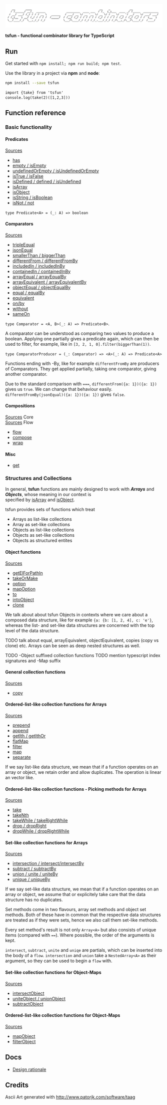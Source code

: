 ![alt](splash.png)                                            

**tsfun - functional combinator library for TypeScript**

## Run

Get started with `npm install; npm run build; npm test`.

Use the library in a project via **npm** and **node**:

```bash
npm install --save tsfun
```

```
import {take} from 'tsfun'
console.log(take(2)([1,2,3]))
```

## Function reference

### Basic functionality

#### Predicates

[Sources](../test/predicates.spec.ts)

* [has](../test/predicates/has.spec.ts)
* [empty / isEmpty](../test/predicates/is_empty.spec.ts)
* [undefinedOrEmpty / isUndefinedOrEmpty](../test/predicates/is_undefined_or_empty.spec.ts)
* [isTrue / isFalse](../test/predicates/is_true.spec.ts)
* [isDefined / defined / isUndefined](../test/predicates/is_defined.spec.ts)
* [isArray](../test/predicates/is_array.spec.ts)
* [isObject](../test/predicates/is_object.spec.ts)
* [isString / isBoolean](../test/predicates/is_string.spec.ts)
* [isNot / not](../test/predicates/is_not.spec.ts)

`type Predicate<A> = (_: A) => boolean`

#### Comparators

[Sources](../src/comparators.ts)

* [tripleEqual](../test/comparators/triple_equal.spec.ts)
* [jsonEqual](../test/comparators/json_equal.spec.ts)
* [smallerThan / biggerThan](../test/comparators/smaller_than.spec.ts)
* [differentFrom / differentFromBy](../test/comparators/different_from.spec.ts)
* [includedIn / includedInBy](../test/comparators/included_in.spec.ts)
* [containedIn / containedInBy](../test/comparators/contained_in.spec.ts)
* [arrayEqual / arrayEqualBy](../test/comparators/array_equal.spec.ts)
* [arrayEquivalent / arrayEquivalentBy](../test/comparators/array_equivalent.spec.ts)
* [objectEqual / objectEqualBy](../test/comparators/object_equal.spec.ts)
* [equal / equalBy](../test/comparators/equal.spec.ts)
* [equivalent](../test/comparators/equivalent.spec.ts)
* [on/by](../test/comparators/on.spec.ts)
* [without](../test/comparators/without.spec.ts)
* [sameOn](../test/comparators/same_on.spec.ts)

`type Comparator = <A, B>(_: A) => Predicate<B>`.

A comparator can be understood as comparing two values to produce a boolean. 
Applying one partially gives a predicate again, which can then be used to filter,
for example, like in `[3, 2, 1, 0].filter(biggerThan(1))`.

`type ComparatorProducer = (_: Comparator) => <A>(_: A) => Predicate<A>`

Functions ending with -By, like for example `differentFromBy` are producers of
Comparators. They get applied partially, taking one comparator, 
giving another comparator.

Due to the standard comparison with `===`, 
`differentFrom({a: 1})({a: 1})` gives us `true`. We can change that
behaviour easily.
`differentFromBy(jsonEqual)({a: 1})({a: 1})` gives `false`.

#### Compositions

[Sources](../src/core.ts) Core<br>
[Sources](../src/flow.ts) Flow

* [flow](../test/core/flow.spec.ts)
* [compose](../test/core/compose.spec.ts)
* [wrap](../test/core/wrap.spec.ts)

#### Misc

* [get](../test/core/wrap.spec.ts)

### Structures and Collections

In general, **tsfun** functions are mainly designed to 
work with ***Arrays*** and ***Objects***, whose 
meaning in our context is  
specified by
[isArray](../test/predicates/is_array.spec.ts) and
[isObject](../test/predicates/is_object.spec.ts).

tsfun provides sets of functions which treat

* Arrays as list-like collections
* Array as set-like collections
* Objects as list-like collections
* Objects as set-like collections
* Objects as structured entites 

#### Object functions

[Sources](../src/objects.ts)  

* [getElForPathIn](../test/objects/get_el_for_path_in.spec.ts)
* [takeOrMake](../test/objects/take_or_make.spec.ts)
* [option](../test/objects/option.spec.ts)
* [mapOption](../test/objects/map_option.spec.ts)
* [to](../test/objects/to.spec.ts)
* [intoObject](../test/objects/into_object.spec.ts)
* [clone](../test/objects/clone.spec.ts)

We talk about about tsfun Objects in contexts where we 
care about a composed data structure, like
for example `{a: {b: [1, 2, 4], c: 'e'}`, whereas the list- 
and set-like data structures are concerned with the top level of the data structure.

TODO talk about equal, arrayEquivalent, objectEquivalent, copies (copy vs clone) etc.
Arrays can be seen as deep nested structures as well.

TODO -Object suffixed collection functions 
TODO mention typescript index signatures and -Map suffix

#### General collection functions

[Sources](../src/collections/coll.ts)

* [copy](../test/collections/copy.spec.ts)

#### Ordered-list-like collection functions for Arrays

[Sources](../src/collections/arrays_list_like.ts)

* [prepend](../test/collections/arrays_list_like/prepend.spec.ts)
* [append](../test/collections/arrays_list_like/append.spec.ts)
* [getIth / getIthOr](../test/collections/arrays_list_like/get_ith.spec.ts)
* [flatMap](../test/collections/arrays_list_like/flat_map.spec.ts)
* [filter](../test/collections/arrays_list_like/filter.spec.ts)
* [map](../test/collections/arrays_list_like/map.spec.ts)
* [separate](../test/collections/arrays_list_like/separate.spec.ts)

If we say list-like data structure, we mean that if a 
function operates on an array or object, we retain order
and allow duplicates. The operation is linear an vector like.

#### Ordered-list-like collection functions - Picking methods for Arrays

[Sources](../src/collections/arrays_list_like_pick.ts)

* [take](../test/collections/arrays_list_like/take.spec.ts)
* [takeNth](../test/collections/arrays_list_like/take_nth.spec.ts)
* [takeWhile / takeRightWhile](../test/collections/arrays_list_like/take_while.spec.ts)
* [drop / dropRight](../test/collections/arrays_list_like/drop.spec.ts)
* [dropWhile / dropRightWhile](../test/collections/arrays_list_like/drop_while.spec.ts)

#### Set-like collection functions for Arrays

[Sources](../src/collections/arrays_set_like.ts)

* [intersection / intersect/intersectBy](../test/collections/arrays_set_like/intersect.spec.ts)
* [subtract / subtractBy](../test/collections/arrays_set_like/subtract.spec.ts)
* [union / unite / uniteBy](../test/collections/arrays_set_like/union.spec.ts)
* [unique / uniqueBy](../test/collections/arrays_set_like/unique.spec.ts)

If we say set-like data structure, we mean that if a 
function operates on an array or object, we assume that 
or explicitely take care that the data structure has
no duplicates.

Set methods come in two flavours, array set methods and object set methods.
Both of these have in common that the respective data structures are treated 
as if they were sets, hence we also call them set-like methods.

Every set method's result is not only `Array<A>` but also consists 
of unique items (compared with `==`). Where possible, the order of 
the arguments is kept.

`intersect`, `subtract`, `unite` and `uniqe` are partials, which can be inserted
into the body of a `flow`. `intersection` and `union` take a `NestedArray<A>` as
their argument, so they can be used to begin a `flow` with.

#### Set-like collection functions for Object-Maps

[Sources](../src/collections/objects_set_like.ts)

* [intersectObject](../test/collections/objects_set_like/intersect_object.spec.ts)
* [uniteObject / unionObject](../test/collections/objects_set_like/unite_object.spec.ts)
* [subtractObject](../test/collections/objects_set_like/subtract_object.spec.ts)

#### Ordered-list-like collection functions for Object-Maps

[Sources](../src/collections/objects_list_like.ts)

* [mapObject](../test/collections/objects_list_like/map_object.spec.ts)
* [filterObject](../test/collections/objects_list_like/filter_object.spec.ts)

## Docs

* [Design rationale](doc/design.md) 
 
## Credits 
 
Ascii Art generated with http://www.patorjk.com/software/taag









